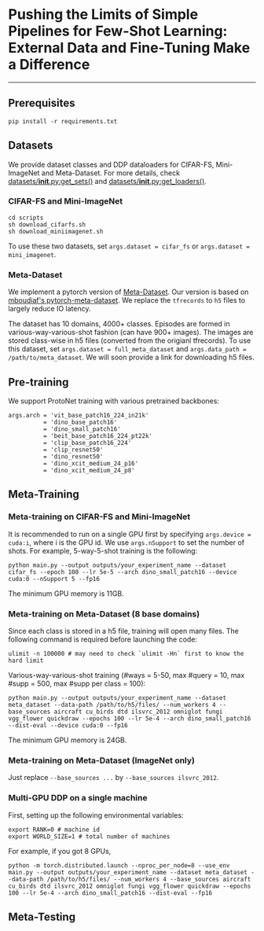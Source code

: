 # Pushing the Limits of Simple Pipelines for Few-Shot Learning: External Data and Fine-Tuning Make a Difference
---

## Prerequisites
```
pip install -r requirements.txt
```

## Datasets
We provide dataset classes and DDP dataloaders for CIFAR-FS, Mini-ImageNet and Meta-Dataset. 
For more details, check [datasets/__init__.py:get_sets()](datasets/__init__.py#L15) and [datasets/__init__.py:get_loaders()](datasets/__init__.py#L70).

### CIFAR-FS and Mini-ImageNet
```
cd scripts
sh download_cifarfs.sh
sh download_miniimagenet.sh
```
To use these two datasets, set `args.dataset = cifar_fs` or `args.dataset = mini_imagenet`.

### Meta-Dataset
We implement a pytorch version of [Meta-Dataset](https://github.com/google-research/meta-dataset).
Our version is based on [mboudiaf's pytorch-meta-dataset](https://github.com/mboudiaf/pytorch-meta-dataset).
We replace the `tfrecords` to `h5` files to largely reduce IO latency. 

The dataset has 10 domains, 4000+ classes. Episodes are formed in various-way-various-shot fashion (can have 900+ images).
The images are stored class-wise in h5 files (converted from the origianl tfrecords).
To use this dataset, set `args.dataset = full_meta_dataset` and `args.data_path = /path/to/meta_dataset`.
We will soon provide a link for downloading h5 files.


## Pre-training
We support ProtoNet training with various pretrained backbones:
```
args.arch = 'vit_base_patch16_224_in21k'
          = 'dino_base_patch16'
          = 'dino_small_patch16'
          = 'beit_base_patch16_224_pt22k'
          = 'clip_base_patch16_224'
          = 'clip_resnet50'
          = 'dino_resnet50'
          = 'dino_xcit_medium_24_p16'
          = 'dino_xcit_medium_24_p8'
```


## Meta-Training

### Meta-training on CIFAR-FS and Mini-ImageNet
It is recommended to run on a single GPU first by specifying `args.device = cuda:i`, where i is the GPU id. 
We use `args.nSupport` to set the number of shots. For example, 5-way-5-shot training is the following:
```
python main.py --output outputs/your_experiment_name --dataset cifar_fs --epoch 100 --lr 5e-5 --arch dino_small_patch16 --device cuda:0 --nSupport 5 --fp16
```
The minimum GPU memory is 11GB.

### Meta-training on Meta-Dataset (8 base domains)
Since each class is stored in a h5 file, training will open many files. The following command is required before launching the code:
```
ulimit -n 100000 # may need to check `ulimit -Hn` first to know the hard limit
```
Various-way-various-shot training (#ways = 5-50, max #query = 10, max #supp = 500, max #supp per class = 100):

```
python main.py --output outputs/your_experiment_name --dataset meta_dataset --data-path /path/to/h5/files/ --num_workers 4 --base_sources aircraft cu_birds dtd ilsvrc_2012 omniglot fungi vgg_flower quickdraw --epochs 100 --lr 5e-4 --arch dino_small_patch16 --dist-eval --device cuda:0 --fp16
```
The minimum GPU memory is 24GB.

### Meta-training on Meta-Dataset (ImageNet only)
Just replace `--base_sources ...` by `--base_sources ilsvrc_2012`.

### Multi-GPU DDP on a single machine
First, setting up the following environmental variables: 
```
export RANK=0 # machine id
export WORLD_SIZE=1 # total number of machines
```
For example, if you got 8 GPUs, 
```
python -m torch.distributed.launch --nproc_per_node=8 --use_env main.py --output outputs/your_experiment_name --dataset meta_dataset --data-path /path/to/h5/files/ --num_workers 4 --base_sources aircraft cu_birds dtd ilsvrc_2012 omniglot fungi vgg_flower quickdraw --epochs 100 --lr 5e-4 --arch dino_small_patch16 --dist-eval --fp16
```


## Meta-Testing
